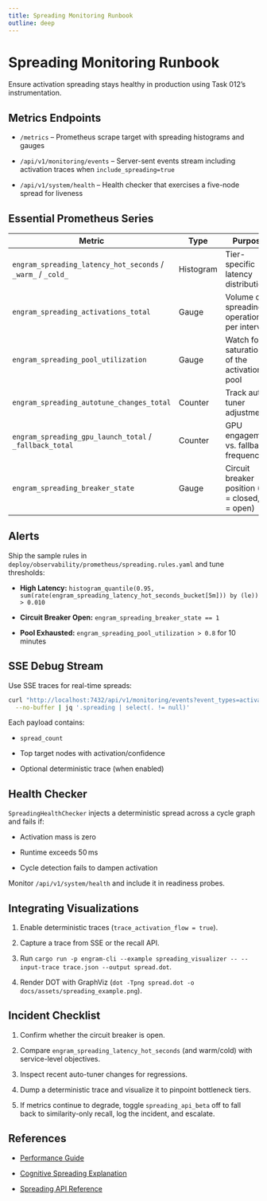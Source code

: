 ```yaml
---
title: Spreading Monitoring Runbook
outline: deep
---
```


# Spreading Monitoring Runbook

Ensure activation spreading stays healthy in production using Task 012’s instrumentation.

## Metrics Endpoints

- `/metrics` – Prometheus scrape target with spreading histograms and gauges

- `/api/v1/monitoring/events` – Server-sent events stream including activation traces when `include_spreading=true`

- `/api/v1/system/health` – Health checker that exercises a five-node spread for liveness

## Essential Prometheus Series

| Metric | Type | Purpose |
| --- | --- | --- |
| `engram_spreading_latency_hot_seconds` / `_warm_` / `_cold_` | Histogram | Tier-specific latency distribution |
| `engram_spreading_activations_total` | Gauge | Volume of spreading operations per interval |
| `engram_spreading_pool_utilization` | Gauge | Watch for saturation of the activation pool |
| `engram_spreading_autotune_changes_total` | Counter | Track auto-tuner adjustments |
| `engram_spreading_gpu_launch_total` / `_fallback_total` | Counter | GPU engagement vs. fallback frequency |
| `engram_spreading_breaker_state` | Gauge | Circuit breaker position (0 = closed, 1 = open) |

## Alerts

Ship the sample rules in `deploy/observability/prometheus/spreading.rules.yaml` and tune thresholds:

- **High Latency:** `histogram_quantile(0.95, sum(rate(engram_spreading_latency_hot_seconds_bucket[5m])) by (le)) > 0.010`

- **Circuit Breaker Open:** `engram_spreading_breaker_state == 1`

- **Pool Exhausted:** `engram_spreading_pool_utilization > 0.8` for 10 minutes

## SSE Debug Stream

Use SSE traces for real-time spreads:

```bash
curl "http://localhost:7432/api/v1/monitoring/events?event_types=activation,spreading&include_causality=true" \
  --no-buffer | jq '.spreading | select(. != null)'

```

Each payload contains:

- `spread_count`

- Top target nodes with activation/confidence

- Optional deterministic trace (when enabled)

## Health Checker

`SpreadingHealthChecker` injects a deterministic spread across a cycle graph and fails if:

- Activation mass is zero

- Runtime exceeds 50 ms

- Cycle detection fails to dampen activation

Monitor `/api/v1/system/health` and include it in readiness probes.

## Integrating Visualizations

1. Enable deterministic traces (`trace_activation_flow = true`).

2. Capture a trace from SSE or the recall API.

3. Run `cargo run -p engram-cli --example spreading_visualizer -- --input-trace trace.json --output spread.dot`.

4. Render DOT with GraphViz (`dot -Tpng spread.dot -o docs/assets/spreading_example.png`).

## Incident Checklist

1. Confirm whether the circuit breaker is open.

2. Compare `engram_spreading_latency_hot_seconds` (and warm/cold) with service-level objectives.

3. Inspect recent auto-tuner changes for regressions.

4. Dump a deterministic trace and visualize it to pinpoint bottleneck tiers.

5. If metrics continue to degrade, toggle `spreading_api_beta` off to fall back to similarity-only recall, log the incident, and escalate.

## References

- [Performance Guide](spreading_performance.md)

- [Cognitive Spreading Explanation](../explanation/cognitive_spreading.md)

- [Spreading API Reference](../reference/spreading_api.md)
